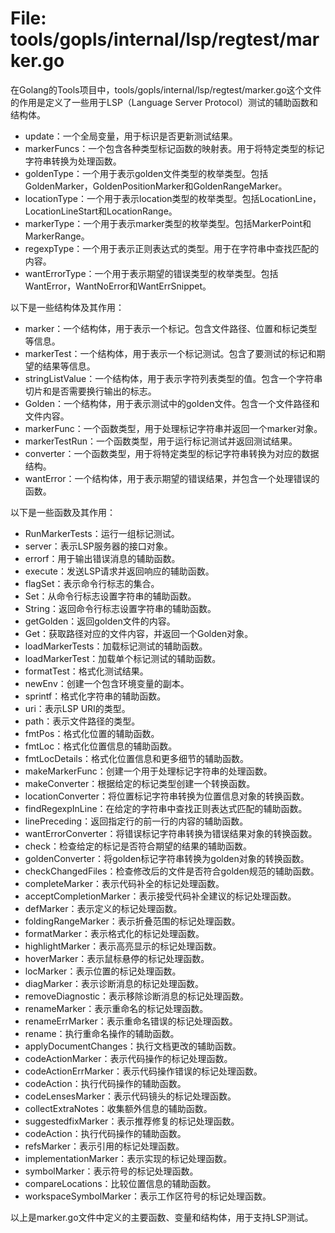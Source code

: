 # File: tools/gopls/internal/lsp/regtest/marker.go

在Golang的Tools项目中，tools/gopls/internal/lsp/regtest/marker.go这个文件的作用是定义了一些用于LSP（Language Server Protocol）测试的辅助函数和结构体。

- update：一个全局变量，用于标识是否更新测试结果。
- markerFuncs：一个包含各种类型标记函数的映射表。用于将特定类型的标记字符串转换为处理函数。
- goldenType：一个用于表示golden文件类型的枚举类型。包括GoldenMarker，GoldenPositionMarker和GoldenRangeMarker。
- locationType：一个用于表示location类型的枚举类型。包括LocationLine，LocationLineStart和LocationRange。
- markerType：一个用于表示marker类型的枚举类型。包括MarkerPoint和MarkerRange。
- regexpType：一个用于表示正则表达式的类型。用于在字符串中查找匹配的内容。
- wantErrorType：一个用于表示期望的错误类型的枚举类型。包括WantError，WantNoError和WantErrSnippet。

以下是一些结构体及其作用：

- marker：一个结构体，用于表示一个标记。包含文件路径、位置和标记类型等信息。
- markerTest：一个结构体，用于表示一个标记测试。包含了要测试的标记和期望的结果等信息。
- stringListValue：一个结构体，用于表示字符列表类型的值。包含一个字符串切片和是否需要换行输出的标志。
- Golden：一个结构体，用于表示测试中的golden文件。包含一个文件路径和文件内容。
- markerFunc：一个函数类型，用于处理标记字符串并返回一个marker对象。
- markerTestRun：一个函数类型，用于运行标记测试并返回测试结果。
- converter：一个函数类型，用于将特定类型的标记字符串转换为对应的数据结构。
- wantError：一个结构体，用于表示期望的错误结果，并包含一个处理错误的函数。

以下是一些函数及其作用：

- RunMarkerTests：运行一组标记测试。
- server：表示LSP服务器的接口对象。
- errorf：用于输出错误消息的辅助函数。
- execute：发送LSP请求并返回响应的辅助函数。
- flagSet：表示命令行标志的集合。
- Set：从命令行标志设置字符串的辅助函数。
- String：返回命令行标志设置字符串的辅助函数。
- getGolden：返回golden文件的内容。
- Get：获取路径对应的文件内容，并返回一个Golden对象。
- loadMarkerTests：加载标记测试的辅助函数。
- loadMarkerTest：加载单个标记测试的辅助函数。
- formatTest：格式化测试结果。
- newEnv：创建一个包含环境变量的副本。
- sprintf：格式化字符串的辅助函数。
- uri：表示LSP URI的类型。
- path：表示文件路径的类型。
- fmtPos：格式化位置的辅助函数。
- fmtLoc：格式化位置信息的辅助函数。
- fmtLocDetails：格式化位置信息和更多细节的辅助函数。
- makeMarkerFunc：创建一个用于处理标记字符串的处理函数。
- makeConverter：根据给定的标记类型创建一个转换函数。
- locationConverter：将位置标记字符串转换为位置信息对象的转换函数。
- findRegexpInLine：在给定的字符串中查找正则表达式匹配的辅助函数。
- linePreceding：返回指定行的前一行的内容的辅助函数。
- wantErrorConverter：将错误标记字符串转换为错误结果对象的转换函数。
- check：检查给定的标记是否符合期望的结果的辅助函数。
- goldenConverter：将golden标记字符串转换为golden对象的转换函数。
- checkChangedFiles：检查修改后的文件是否符合golden规范的辅助函数。
- completeMarker：表示代码补全的标记处理函数。
- acceptCompletionMarker：表示接受代码补全建议的标记处理函数。
- defMarker：表示定义的标记处理函数。
- foldingRangeMarker：表示折叠范围的标记处理函数。
- formatMarker：表示格式化的标记处理函数。
- highlightMarker：表示高亮显示的标记处理函数。
- hoverMarker：表示鼠标悬停的标记处理函数。
- locMarker：表示位置的标记处理函数。
- diagMarker：表示诊断消息的标记处理函数。
- removeDiagnostic：表示移除诊断消息的标记处理函数。
- renameMarker：表示重命名的标记处理函数。
- renameErrMarker：表示重命名错误的标记处理函数。
- rename：执行重命名操作的辅助函数。
- applyDocumentChanges：执行文档更改的辅助函数。
- codeActionMarker：表示代码操作的标记处理函数。
- codeActionErrMarker：表示代码操作错误的标记处理函数。
- codeAction：执行代码操作的辅助函数。
- codeLensesMarker：表示代码镜头的标记处理函数。
- collectExtraNotes：收集额外信息的辅助函数。
- suggestedfixMarker：表示推荐修复的标记处理函数。
- codeAction：执行代码操作的辅助函数。
- refsMarker：表示引用的标记处理函数。
- implementationMarker：表示实现的标记处理函数。
- symbolMarker：表示符号的标记处理函数。
- compareLocations：比较位置信息的辅助函数。
- workspaceSymbolMarker：表示工作区符号的标记处理函数。

以上是marker.go文件中定义的主要函数、变量和结构体，用于支持LSP测试。

